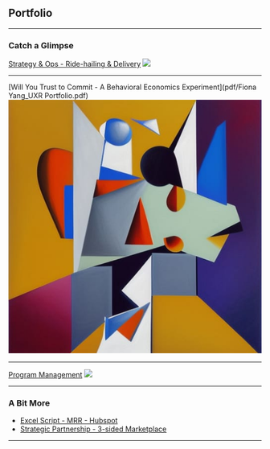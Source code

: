 ## Portfolio

---

### Catch a Glimpse 

[Strategy & Ops - Ride-hailing & Delivery](https://drive.google.com/drive/folders/1SixZqgOTAR6knNeT41y3F3Nd9q6VxrMe?usp=drive_link)
<img src="images/dummy_thumbnail.jpg?raw=true"/>

---
[Will You Trust to Commit - A Behavioral Economics Experiment](pdf/Fiona Yang_UXR Portfolio.pdf)
<img src="images/zryKtFcvlFCt0E7aqGUf--1--arf67.jpg?raw=true"/>

---
[Program Management](https://drive.google.com/drive/folders/1GauFJyGNiRhYUMvRw9ThF4yQMhEVO9Dx?usp=drive_link)
<img src="images/dummy_thumbnail.jpg?raw=true"/>

---

### A Bit More

- [Excel Script - MRR - Hubspot](https://drive.google.com/drive/folders/1zjaVoQJHPMk8SUML4XuZ4YRlGC9KEHGC?usp=drive_link)
- [Strategic Partnership - 3-sided Marketplace](https://drive.google.com/drive/folders/1NZY-yPitznBoyF12VXtOEz4W6CvPHLov?usp=drive_link)

---





